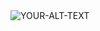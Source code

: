 <picture>
 <source media="(prefers-color-scheme: dark)" srcset="https://i.pinimg.com/originals/f9/73/96/f97396770799bed0db175abf47b6d943.gif">
 <source media="(prefers-color-scheme: light)" srcset="https://i.pinimg.com/originals/f9/73/96/f97396770799bed0db175abf47b6d943.gif">
 <img alt="YOUR-ALT-TEXT" src="YOUR-DEFAULT-IMAGE">
</picture>
